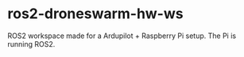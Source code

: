 # ros2-droneswarm-hw-ws
ROS2 workspace made for a Ardupilot + Raspberry Pi setup. The Pi is running ROS2.
